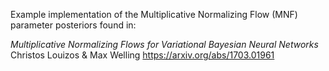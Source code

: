 Example implementation of the Multiplicative Normalizing Flow (MNF) parameter posteriors found in:

*Multiplicative Normalizing Flows for Variational Bayesian Neural Networks*
Christos Louizos & Max Welling
https://arxiv.org/abs/1703.01961
